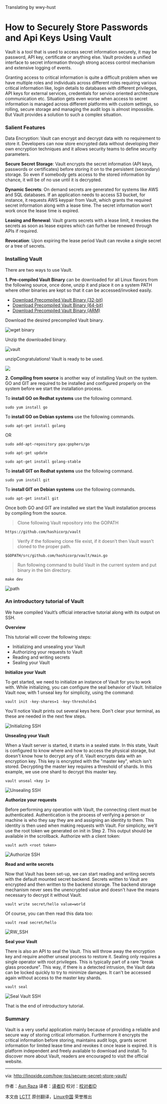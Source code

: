 Translating by wwy-hust


How to Securely Store Passwords and Api Keys Using Vault
================================================================================
Vault is a tool that is used to access secret information securely, it may be password, API key, certificate or anything else. Vault provides a unified interface to secret information through strong access control mechanism and extensive logging of events.

Granting access to critical information is quite a difficult problem when we have multiple roles and individuals across different roles requiring various critical information like, login details to databases with different privileges, API keys for external services, credentials for service oriented architecture communication etc. Situation gets even worse when access to secret information is managed across different platforms with custom settings, so rolling, secure storage and managing the audit logs is almost impossible. But Vault provides a solution to such a complex situation.

### Salient Features ###

Data Encryption: Vault can encrypt and decrypt data with no requirement to store it. Developers can now store encrypted data without developing their own encryption techniques and it allows security teams to define security parameters.

**Secure Secret Storage**: Vault encrypts the secret information (API keys, passwords or certificates) before storing it on to the persistent (secondary) storage. So even if somebody gets access to the stored information by chance, it will be of no use until it is decrypted.

**Dynamic Secrets**: On demand secrets are generated for systems like AWS and SQL databases. If an application needs to access S3 bucket, for instance, it requests AWS keypair from Vault, which grants the required secret information along with a lease time. The secret information won’t work once the lease time is expired.

**Leasing and Renewal**: Vault grants secrets with a lease limit, it revokes the secrets as soon as lease expires which can further be renewed through APIs if required.

**Revocation**: Upon expiring the lease period Vault can revoke a single secret or a tree of secrets.

### Installing Vault ###

There are two ways to use Vault.

**1. Pre-compiled Vault Binary** can be downloaded for all Linux flavors from the following source, once done, unzip it and place it on a system PATH where other binaries are kept so that it can be accessed/invoked easily.

- [Download Precompiled Vault Binary (32-bit)][1]
- [Download Precompiled Vault Binary (64-bit)][2]
- [Download Precompiled Vault Binary (ARM)][3]

Download the desired precompiled Vault binary.

![wget binary](http://blog.linoxide.com/wp-content/uploads/2015/04/wget-binary.png)

Unzip the downloaded binary.

![vault](http://blog.linoxide.com/wp-content/uploads/2015/04/unzip.png)

unzipCongratulations! Vault is ready to be used.

![](http://blog.linoxide.com/wp-content/uploads/2015/04/vault.png)

**2. Compiling from source** is another way of installing Vault on the system. GO and GIT are required to be installed and configured properly on the system before we start the installation process.

To **install GO on Redhat systems** use the following command.

    sudo yum install go

To **install GO on Debian systems** use the following commands.

    sudo apt-get install golang

OR

    sudo add-apt-repository ppa:gophers/go

    sudo apt-get update

    sudo apt-get install golang-stable

To **install GIT on Redhat systems** use the following command.

    sudo yum install git

To **install GIT on Debian systems** use the following commands.

    sudo apt-get install git

Once both GO and GIT are installed we start the Vault installation process by compiling from the source.

> Clone following Vault repository into the GOPATH

    https://github.com/hashicorp/vault

> Verify if the following clone file exist, if it doesn’t then Vault wasn’t cloned to the proper path.

    $GOPATH/src/github.com/hashicorp/vault/main.go

> Run following command to build Vault in the current system and put binary in the bin directory.

    make dev

![path](http://blog.linoxide.com/wp-content/uploads/2015/04/installation4.png)

### An introductory tutorial of Vault ###

We have compiled Vault’s official interactive tutorial along with its output on SSH.

**Overview**

This tutorial will cover the following steps:

- Initializing and unsealing your Vault
- Authorizing your requests to Vault
- Reading and writing secrets
- Sealing your Vault

**Initialize your Vault**

To get started, we need to initialize an instance of Vault for you to work with.
While initializing, you can configure the seal behavior of Vault.
Initialize Vault now, with 1 unseal key for simplicity, using the command:

    vault init -key-shares=1 -key-threshold=1

You'll notice Vault prints out several keys here. Don't clear your terminal, as these are needed in the next few steps.

![Initializing SSH](http://blog.linoxide.com/wp-content/uploads/2015/04/Initializing-SSH.png)

**Unsealing your Vault**

When a Vault server is started, it starts in a sealed state. In this state, Vault is configured to know where and how to access the physical storage, but doesn't know how to decrypt any of it.
Vault encrypts data with an encryption key. This key is encrypted with the "master key", which isn't stored. Decrypting the master key requires a threshold of shards. In this example, we use one shard to decrypt this master key.

    vault unseal <key 1>

![Unsealing SSH](http://blog.linoxide.com/wp-content/uploads/2015/04/Unsealing-SSH.png)

**Authorize your requests**

Before performing any operation with Vault, the connecting client must be authenticated. Authentication is the process of verifying a person or machine is who they say they are and assigning an identity to them. This identity is then used when making requests with Vault.
For simplicity, we'll use the root token we generated on init in Step 2. This output should be available in the scrollback.
Authorize with a client token:

    vault auth <root token>

![Authorize SSH](http://blog.linoxide.com/wp-content/uploads/2015/04/Authorize-SSH.png)

**Read and write secrets**

Now that Vault has been set-up, we can start reading and writing secrets with the default mounted secret backend. Secrets written to Vault are encrypted and then written to the backend storage. The backend storage mechanism never sees the unencrypted value and doesn't have the means necessary to decrypt it without Vault.

    vault write secret/hello value=world

Of course, you can then read this data too:

    vault read secret/hello

![RW_SSH](http://blog.linoxide.com/wp-content/uploads/2015/04/RW_SSH.png)

**Seal your Vault**

There is also an API to seal the Vault. This will throw away the encryption key and require another unseal process to restore it. Sealing only requires a single operator with root privileges. This is typically part of a rare "break glass procedure".
This way, if there is a detected intrusion, the Vault data can be locked quickly to try to minimize damages. It can't be accessed again without access to the master key shards.

    vault seal

![Seal Vault SSH](http://blog.linoxide.com/wp-content/uploads/2015/04/Seal-Vault-SSH.png)

That is the end of introductory tutorial.

### Summary ###

Vault is a very useful application mainly because of providing a reliable and secure way of storing critical information. Furthermore it encrypts the critical information before storing, maintains audit logs, grants secret information for limited lease time and revokes it once lease is expired. It is platform independent and freely available to download and install. To discover more about Vault, readers are encouraged to visit the official website.

--------------------------------------------------------------------------------

via: http://linoxide.com/how-tos/secure-secret-store-vault/

作者：[Aun Raza][a]
译者：[译者ID](https://github.com/译者ID)
校对：[校对者ID](https://github.com/校对者ID)

本文由 [LCTT](https://github.com/LCTT/TranslateProject) 原创翻译，[Linux中国](https://linux.cn/) 荣誉推出

[a]:http://linoxide.com/author/arunrz/
[1]:https://dl.bintray.com/mitchellh/vault/vault_0.1.0_linux_386.zip
[2]:https://dl.bintray.com/mitchellh/vault/vault_0.1.0_linux_amd64.zip
[3]:https://dl.bintray.com/mitchellh/vault/vault_0.1.0_linux_arm.zip
